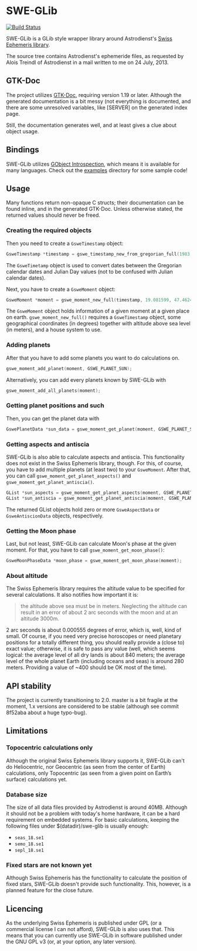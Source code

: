 # SWE-GLib

[![Build Status](https://travis-ci.org/gergelypolonkai/swe-glib.svg?branch=master)](https://travis-ci.org/gergelypolonkai/swe-glib)

SWE-GLib is a GLib style wrapper library around Astrodienst's
[Swiss Ephemeris library](http://www.astro.com/swisseph/).

The source tree contains Astrodienst's ephemeride files, as requested
by Alois Treindl of Astrodienst in a mail written to me on 24 July,
2013.

## GTK-Doc

The project utilizes [GTK-Doc](http://www.gtk.org/gtk-doc/), requiring
version 1.19 or later. Although the generated documentation is a bit
messy (not everything is documented, and there are some unresolved
variables, like [SERVER] on the generated index page.

Still, the documentation generates well, and at least gives a clue
about object usage.

## Bindings

SWE-GLib utilizes
[GObject Introspection](https://wiki.gnome.org/GObjectIntrospection),
which means it is available for many languages. Check out the
[examples](examples) directory for some sample code!

## Usage

Many functions return non-opaque C structs; their documentation can be
found inline, and in the generated GTK-Doc. Unless otherwise stated,
the returned values should never be freed.

### Creating the required objects

Then you need to create a `GsweTimestamp` object:

```c
GsweTimestamp *timestamp = gswe_timestamp_new_from_gregorian_full(1983, 3, 7, 11, 54, 45, 0, 1.0);
```

The `GsweTimetamp` object is used to convert dates between the Gregorian calendar dates and Julian Day values (not to be confused with Julian calendar dates).

Next, you have to create a `GsweMoment` object:

```c
GsweMoment *moment = gswe_moment_new_full(timestamp, 19.081599, 47.462485, 300.0, GSWE_HOUSE_PLACIDUS);
```

The `GsweMoment` object holds information of a given moment at a given place on earth. `gswe_moment_new_full()` requires a `GsweTimestamp` object, some geographical coordinates (in degrees) together with altitude above sea level (in meters), and a house system to use.

### Adding planets

After that you have to add some planets you want to do calculations on.

```c
gswe_moment_add_planet(moment, GSWE_PLANET_SUN);
```

Alternatively, you can add every planets known by SWE-GLib with

```c
gswe_moment_add_all_planets(moment);
```

### Getting planet positions and such

Then, you can get the planet data with

```c
GswePlanetData *sun_data = gswe_moment_get_planet(moment, GSWE_PLANET_SUN);
```

### Getting aspects and antiscia

SWE-GLib is also able to calculate aspects and antiscia. This functionality does not exist in the Swiss Ephemeris library, though. For this, of course, you have to add multiple planets (at least two) to your `GsweMoment`. After that, you can call `gswe_moment_get_planet_aspects()` and `gswe_moment_get_planet_antiscia()`.

```c
GList *sun_aspects = gswe_moment_get_planet_aspects(moment, GSWE_PLANET_SUN);
GList *sun_antiscia = gswe_moment_get_planet_antiscia(moment, GSWE_PLANET_SUN);
```

The returned GList objects hold zero or more `GsweAspectData` or
`GsweAntiscionData` objects, respectively.

### Getting the Moon phase

Last, but not least, SWE-GLib can calculate Moon's phase at the given
moment. For that, you have to call `gswe_moment_get_moon_phase()`:

```c
GsweMoonPhaseData *moon_phase = gswe_moment_get_moon_phase(moment);
```

### About altitude

The Swiss Ephemeris library requires the altitude value to be
specified for several calculations. It also notifies how important it
is:

> the altitude above sea must be in meters. Neglecting the altitude
> can result in an error of about 2 arc seconds with the moon and at
> an altitude 3000m.

2 arc seconds is about 0.000555 degrees of error, which is, well, kind
of small. Of course, if you need very precise horoscopes or need
planetary positions for a totally different thing, you should really
provide a (close to) exact value; otherwise, it is safe to pass any
value (well, which seems logical: the average level of all dry lands
is about 840 meters; the average level of the whole planet Earth
(including oceans and seas) is around 280 meters. Providing a value of
~400 should be OK most of the time).

## API stability

The project is currently transitioning to 2.0. master is a bit fragile
at the moment, 1.x versions are considered to be stable (although see
commit 8f52aba about a huge typo-bug).

## Limitations

### Topocentric calculations only

Although the original Swiss Ephemeris library supports it, SWE-GLib
can't do Heliocentric, nor Geocentric (as seen from the center of
Earth) calculations, only Topocentric (as seen from a given point on
Earth’s surface) calculations yet.

### Database size

The size of all data files provided by Astrodienst is around
40MB. Although it should not be a problem with today's home hardware,
it can be a hard requirement on embedded systems. For basic
calculations, keeping the following files under $(datadir)/swe-glib is
usually enough:

* `seas_18.se1`
* `semo_18.se1`
* `sepl_18.se1`

### Fixed stars are not known yet

Although Swiss Ephemeris has the functionality to calculate the
position of fixed stars, SWE-GLib doesn't provide such
functionality. This, however, is a planned feature for the close
future.

## Licencing

As the underlying Swiss Ephemeris is published under GPL (or a
commercial license I can not afford), SWE-GLib is also uses that. This
means that you can currently use SWE-GLib in software published under
the GNU GPL v3 (or, at your option, any later version).

